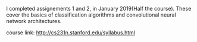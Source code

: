 I completed assignements 1 and 2, in January 2019(Half the course). These cover the basics of classification algorithms and convolutional neural network architectures. 


course link: http://cs231n.stanford.edu/syllabus.html
